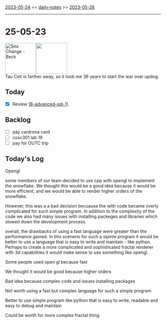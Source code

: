 [2023-05-24](daily_notes/2023-05-24) << [daily-notes](notes/daily-notes.md) >> [2023-05-26](daily_notes/2023-05-26)

---
# 25-05-23
<a href='spotify:album:69Wr9DvWfIJRTi5NUGeVTn'><img src='https://i.scdn.co/image/77e6af2be61404e22e375e9ce0d8f1ff20280eeb' alt='Sea Change - Beck' height=100></a><img src='https://imgs.xkcd.com/comics/exoplanet_high_5.png' height=100>
<br>Tau Ceti is farther away, so it took me 36 years to start the war over updog.

## Today
- [x] Review [18-advanced-sql-1)](notes/18-advanced-sql-1.md)


## Backlog
- [ ] pay cardrona card
- [ ] cosc301 lab 19
- [ ] pay for OUTC trip

## Today's Log

Opengl

some members of our team decided to use cpp with opengl to implement the snowflake. We thought this would be a good idea because it would be more efficient, and we would be able to render higher orders of the snowflake. 

However, this was a a bad decision becuause the with code became overly complicated for such simple program. In addition to the complexity of the code we also had many issues with installing packeges and libraries which slowed down the development process. 

overall, the drawbacks of using a fast language were greater than the performance gained. In this scenerio for such a sipmle program it would be better to use a language that is easy to write and maintain - like python. Perhaps to create a more complicated and sophisticated fractal renderer with 3d capabilities it would make sense to use something like opengl. 


Some people used open gl because fast

We thought it would be good because higher orders

Bad idea because complex code and issues installing packages

Not worth using a fast but complex language for such a simple program

Better to use simple program like python that is easy to write, readable and easy to debug and maintain

Could be worth for more complex fractal thing